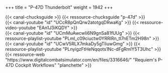+++
title = "P-47D Thunderbolt"
weight = 1942
+++

<div class="contenu"> <!-- Chuck's guide //-->
{{< canal-chucksguide >}}
{{< ressource-chucksguide "p-47d" >}}
</div>

<div class="contenu"> <!-- Reflected Simulations//-->
{{< canal-youtube "id" "UCcR8pQnQrw2atotgqDRwaKg" >}}
{{< ressource-video-youtube "EAn1J3iKQDY" >}}
</div>

<div class="contenu"> <!-- RedKite //-->
{{< canal-youtube "id" "UCmMuAwcwIi6N9gnSa81fUUg" >}}
{{< ressource-playlist-youtube "PLml_c09ciuctw0YRRlRn_tI7nETm2H98n" >}}
</div>

<div class="contenu"> <!-- Requiem / The Air Combat Tutorial Library //-->
{{< canal-youtube "id" "UCwV5RLX7mkaDy5gTIiuwGmg" >}}
{{< ressource-playlist-youtube "PLnyigzFtHeNqqots1Nc-dFgRmIY5T3Uhc" >}}
{{< ressource-web "https://www.digitalcombatsimulator.com/en/files/3316646/" "Requiem's P-47D Cockpit Workflows" "planchette" >}}
</div>

